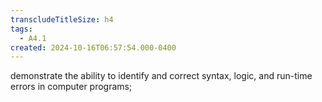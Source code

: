 ```yaml
---
transcludeTitleSize: h4
tags:
  - A4.1
created: 2024-10-16T06:57:54.000-0400
---
```

demonstrate the ability to identify and correct syntax, logic, and run-time errors in computer programs;